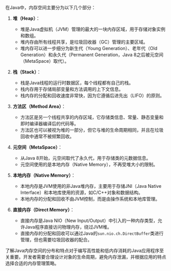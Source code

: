 在Java中，内存空间主要分为以下几个部分：

1. **堆（Heap）**：

   - 堆是Java虚拟机（JVM）管理的最大的一块内存区域，用于存储对象实例和数组。
   - 堆内存由所有线程共享，是垃圾回收器（GC）管理的主要区域。
   - 堆内存可以进一步细分为新生代（Young Generation）、老年代（Old Generation）和永久代（Permanent Generation，Java 8之后被元空间（MetaSpace）取代）。
2. **栈（Stack）**：

   - 栈是Java线程的运行时数据区，每个线程都有自己的栈。
   - 栈内存用于存储局部变量和方法调用的上下文信息。
   - 栈内存的分配和回收速度非常快，因为它遵循后进先出（LIFO）的原则。
3. **方法区（Method Area）**：

   - 方法区是另一个线程共享的内存区域，它存储类信息、常量、静态变量和即时编译器编译后的代码等。
   - 方法区也可以被视为堆的一部分，但它与堆的生命周期相同，并且在垃圾回收中通常不被频繁回收。
4. **元空间（MetaSpace）**：

   - 从Java 8开始，元空间取代了永久代，用于存储类的元数据信息。
   - 元空间使用的是本地内存（Native Memory），不再受堆大小的限制。
5. **本地内存（Native Memory）**：

   - 本地内存是JVM使用的非Java堆内存，主要用于存储JNI（Java Native Interface）和本地库使用的资源，如C/C++对象和数据结构。
   - 本地内存的分配和回收不由JVM控制，而是由操作系统和本地库管理。
6. **直接内存（Direct Memory）**：

   - 直接内存是Java NIO（New Input/Output）中引入的一种内存类型，允许Java程序直接访问物理内存，绕过JVM堆。
   - 直接内存的分配和回收可以通过Java的`sun.nio.ch.DirectBuffer`类进行管理，但也需要垃圾回收器的配合。

了解Java内存空间的分布和特点对于编写高性能和低内存消耗的Java应用程序至关重要。开发者需要合理设计对象的生命周期，避免内存泄漏，并根据应用的特点选择合适的内存管理策略。
